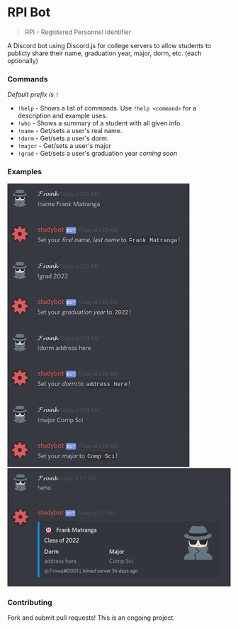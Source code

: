 # RPI Bot

> RPI - Registered Personnel Identifier

A Discord bot using Discord.js for college servers to allow students to publicly share their name, graduation year, major, dorm, etc. (each optionally)

### Commands

_Default prefix is `!`_

- `!help` - Shows a list of commands. Use `!help <command>` for a description and example uses.
- `!who` - Shows a summary of a student with all given info.
- `!name` - Get/sets a user's real name.
- `!dorm` - Get/sets a user's dorm.
- `!major` - Get/sets a user's major
- `!grad` - Get/sets a user's graduation year _coming soon_

### Examples

![setting info](assets/example2.png)
![who command](assets/example.png)

### Contributing

Fork and submit pull requests! This is an ongoing project.
